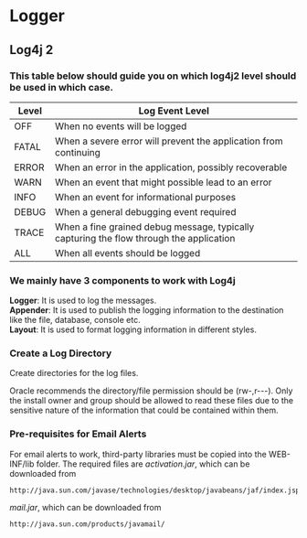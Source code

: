 # Logger

## Log4j 2

### This table below should guide you on which log4j2 level should be used in which case.

| Level  | Log Event Level                                                                         |
|--------|-----------------------------------------------------------------------------------------|
| OFF    | When no events will be logged                                                           |
| FATAL  | When a severe error will prevent the application from continuing                        |
| ERROR  | When an error in the application, possibly recoverable                                  |
| WARN   | When an event that might possible lead to an error                                      |
| INFO   | When an event for informational purposes                                                |
| DEBUG  | When a general debugging event required                                                 |
| TRACE  | When a fine grained debug message, typically capturing the flow through the application |
| ALL    | When all events should be logged                                                        |

### We mainly have 3 components to work with Log4j
**Logger**: It is used to log the messages.  
**Appender**: It is used to publish the logging information to the destination like the file, database, console etc.  
**Layout**: It is used to format logging information in different styles.  

### Create a Log Directory

Create directories for the log files.

Oracle recommends the directory/file permission should be (rw-,r---). Only the install owner and group should be allowed
to read these files due to the sensitive nature of the information that could be contained within them.

### Pre-requisites for Email Alerts

For email alerts to work, third-party libraries must be copied into the WEB-INF/lib folder.
The required files are _activation.jar_, which can be downloaded from

    http://java.sun.com/javase/technologies/desktop/javabeans/jaf/index.jsp

_mail.jar_, which can be downloaded from

    http://java.sun.com/products/javamail/
